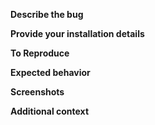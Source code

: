<!-- BEFORE POSTING AN ISSUE PLEASE MAKE SURE TO READ: https://docs.fast.ai/support.html -->

<!-- **Please note**:
- Installation issues should be reported here:

fastai-1.0.x: http://forums.fast.ai/t/fastai-v1-install-issues-thread/24111
fastai-0.7.x: http://forums.fast.ai/t/fastai-v0-install-issues-thread/24652

- fastai github Issues are only for bugs in the library. If you want to suggest a new feature please use https://forums.fast.ai/t/fastai-v1-adding-features/23041. If you're unsure whether your bug comes from your code or the library, please use the forums to discuss your code first, then file an issue if needed.
-->

**Describe the bug**
<!-- A clear and concise description of what the bug is. -->

**Provide your installation details**
<!-- Copy-n-paste the output of `show_install`, by either running this cell in jupyter notebook:
```
from fastai.utils.show_install import *
show_install()
```
or via your shell:
```
python -m fastai.utils.show_install
```
-->

**To Reproduce**
<!-- Steps to reproduce the behavior. A gist to reproduce it is even better!-->
<!-- If possible please add a new test for https://github.com/fastai/fastai/tests that helps us reproduce the problem and will help with future regression testing. See https://docs.fast.ai/dev/test.html for details on how to run/write tests. -->

**Expected behavior**
<!-- A clear and concise description of what you expected to happen. -->

**Screenshots**
<!-- If applicable, add screenshots to help demonstrate your problem. -->

**Additional context**
<!-- Add any other context about the problem here. -->
